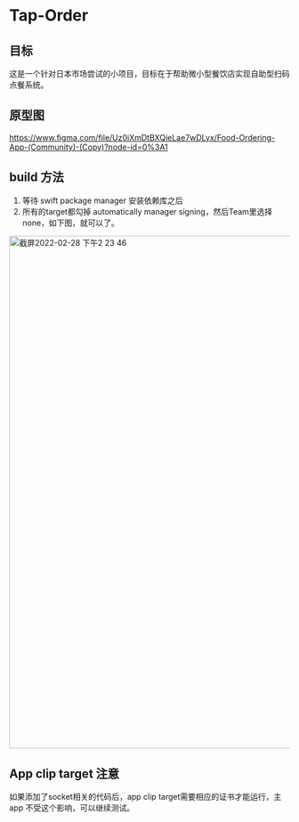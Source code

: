 # Tap-Order

## 目标

这是一个针对日本市场尝试的小项目，目标在于帮助微小型餐饮店实现自助型扫码点餐系统。

## 原型图

https://www.figma.com/file/Uz0iXmDtBXQieLae7wDLyx/Food-Ordering-App-(Community)-(Copy)?node-id=0%3A1
## build 方法

1. 等待 swift package manager 安装依赖库之后
2. 所有的target都勾掉 automatically manager signing，然后Team里选择none，如下图，就可以了。

<img width="921" alt="截屏2022-02-28 下午2 23 46" src="https://user-images.githubusercontent.com/3367000/155935004-845b2f82-f9b9-48e8-8d0f-010a09a7d0bf.png">

## App clip target 注意

如果添加了socket相关的代码后，app clip target需要相应的证书才能运行，主 app 不受这个影响，可以继续测试。
